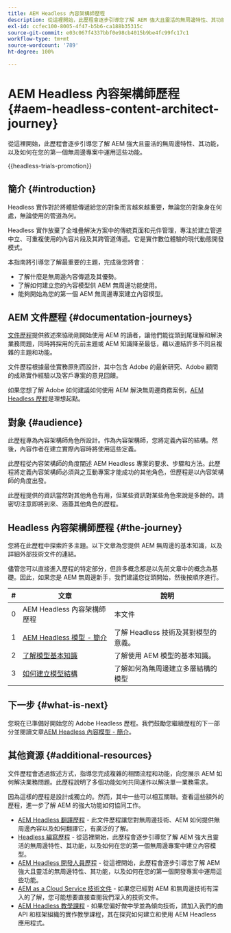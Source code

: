 ```yaml
---
title: AEM Headless 內容架構師歷程
description: 從這裡開始，此歷程會逐步引導您了解 AEM 強大且靈活的無周邊特性、其功能，以及如何在您的第一個無周邊專案中建立內容模型。
exl-id: ccfec100-8005-4f47-b5b6-ca188b35315c
source-git-commit: e03c067f4337bbf0e98cb4015b9be4fc99fc17c1
workflow-type: tm+mt
source-wordcount: '789'
ht-degree: 100%

---
```


# AEM Headless 內容架構師歷程 {#aem-headless-content-architect-journey}

從這裡開始，此歷程會逐步引導您了解 AEM 強大且靈活的無周邊特性、其功能，以及如何在您的第一個無周邊專案中運用這些功能。

{{headless-trials-promotion}}

## 簡介 {#introduction}

Headless 實作對於將體驗傳遞給您的對象而言越來越重要，無論您的對象身在何處，無論使用的管道為何。

Headless 實作放棄了全堆疊解決方案中的傳統頁面和元件管理，專注於建立管道中立、可重複使用的內容片段及其跨管道傳遞。它是實作數位體驗的現代動態開發模式。

本指南將引導您了解最重要的主題，完成後您將會：

* 了解什麼是無周邊內容傳遞及其優勢。
* 了解如何建立您的內容模型供 AEM 無周邊功能使用。
* 能夠開始為您的第一個 AEM 無周邊專案建立內容模型。

## AEM 文件歷程 {#documentation-journeys}

[文件歷程](/help/journey-documentation/documentation-journeys.md)提供敘述來協助剛開始使用 AEM 的讀者，讓他們能從頭到尾理解和解決業務問題，同時將採用的先前主題或 AEM 知識降至最低，藉以連結許多不同且複雜的主題和功能。

文件歷程根據最佳實務原則而設計，其中包含 Adobe 的最新研究、Adobe 顧問的成熟實作經驗以及客戶專案的意見回饋。

如果您想了解 Adobe 如何建議如何使用 AEM 解決無周邊商務案例，[AEM Headless 歷程](/help/journey-documentation/documentation-journeys.md)是理想起點。

## 對象 {#audience}

此歷程專為內容架構師角色所設計。作為內容架構師，您將定義內容的結構。然後，內容作者在建立實際內容時將使用這些定義。

此歷程從內容架構師的角度闡述 AEM Headless 專案的要求、步驟和方法。此歷程將定義內容架構師必須與之互動專案才能成功的其他角色，但歷程是以內容架構師的角度出發。

此歷程提供的資訊當然對其他角色有用，但某些資訊對某些角色來說是多餘的。請密切注意即將到來、涵蓋其他角色的歷程。

## Headless 內容架構師歷程 {#the-journey}

您將在此歷程中探索許多主題。以下文章為您提供 AEM 無周邊的基本知識，以及詳細外部技術文件的連結。

儘管您可以直接進入歷程的特定部分，但許多概念都是以先前文章中的概念為基礎。因此，如果您是 AEM 無周邊新手，我們建議您從頭開始，然後按順序進行。

| # | 文章 | 說明 |
|---|---|---|
| 0 | AEM Headless 內容架構師歷程 | 本文件 |
| 1 | [ AEM Headless 模型 - 簡介](introduction.md) | 了解 Headless 技術及其對模型的意義。 |
| 2 | [了解模型基本知識](basics.md) | 了解使用 AEM 模型的基本知識。 |
| 3 | [如何建立模型結構](model-structure.md) | 了解如何為無周邊建立多層結構的模型 |

## 下一步 {#what-is-next}

您現在已準備好開始您的 Adobe Headless 歷程。我們鼓勵您繼續歷程的下一部分並閱讀文章[AEM Headless 內容模型 - 簡介](introduction.md)。

## 其他資源 {#additional-resources}

文件歷程會透過敘述方式，指導您完成複雜的相關流程和功能，向您展示 AEM 如何解決業務問題。此歷程說明了多個功能如何共同運作以解決單一業務需求。

因為這樣的歷程是設計成獨立的。然而，其中一些可以相互關聯。查看這些額外的歷程，進一步了解 AEM 的強大功能如何協同工作。

* [AEM Headless 翻譯歷程](/help/journey-headless/translation/overview.md) - 此文件歷程讓您對無周邊技術、AEM 如何提供無周邊內容以及如何翻譯它，有廣泛的了解。
* [Headless 編寫歷程](/help/journey-headless/author/overview.md) - 從這裡開始，此歷程會逐步引導您了解 AEM 強大且靈活的無周邊特性、其功能，以及如何在您的第一個無周邊專案中建立內容模型。
* [AEM Headless 開發人員歷程](/help/journey-headless/developer/overview.md) - 從這裡開始，此歷程會逐步引導您了解 AEM 強大且靈活的無周邊特性、其功能，以及如何在您的第一個開發專案中運用這些功能。
* [AEM as a Cloud Service 技術文件](https://experienceleague.adobe.com/docs/experience-manager-cloud-service.html) - 如果您已經對 AEM 和無周邊技術有深入的了解，您可能想要直接查閱我們深入的技術文件。
* [AEM Headless 教學課程](https://experienceleague.adobe.com/docs/experience-manager-learn/getting-started-with-aem-headless/overview.html) - 如果您偏好做中學並為傾向技術，請加入我們的由 API 和框架組織的實作教學課程，其在探究如何建立和使用 AEM Headless 應用程式。
